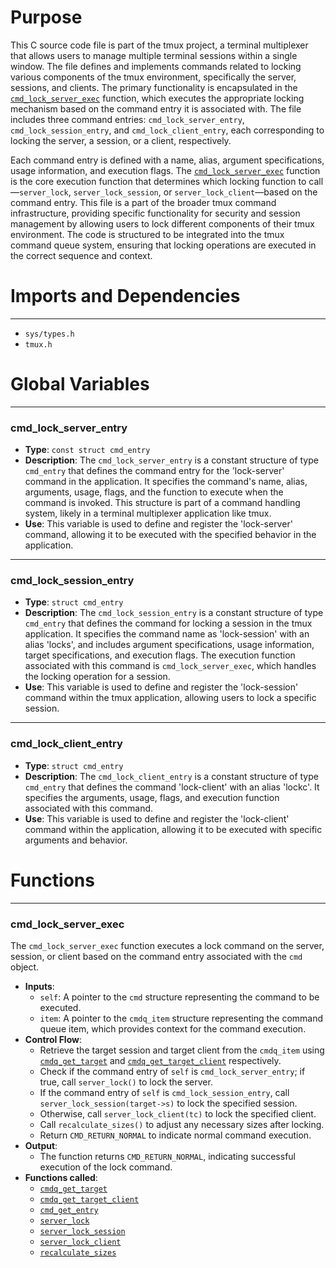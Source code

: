 # Purpose
This C source code file is part of the tmux project, a terminal multiplexer that allows users to manage multiple terminal sessions within a single window. The file defines and implements commands related to locking various components of the tmux environment, specifically the server, sessions, and clients. The primary functionality is encapsulated in the [`cmd_lock_server_exec`](#cmd_lock_server_exec) function, which executes the appropriate locking mechanism based on the command entry it is associated with. The file includes three command entries: `cmd_lock_server_entry`, `cmd_lock_session_entry`, and `cmd_lock_client_entry`, each corresponding to locking the server, a session, or a client, respectively.

Each command entry is defined with a name, alias, argument specifications, usage information, and execution flags. The [`cmd_lock_server_exec`](#cmd_lock_server_exec) function is the core execution function that determines which locking function to call—`server_lock`, `server_lock_session`, or `server_lock_client`—based on the command entry. This file is a part of the broader tmux command infrastructure, providing specific functionality for security and session management by allowing users to lock different components of their tmux environment. The code is structured to be integrated into the tmux command queue system, ensuring that locking operations are executed in the correct sequence and context.
# Imports and Dependencies

---
- `sys/types.h`
- `tmux.h`


# Global Variables

---
### cmd_lock_server_entry
- **Type**: `const struct cmd_entry`
- **Description**: The `cmd_lock_server_entry` is a constant structure of type `cmd_entry` that defines the command entry for the 'lock-server' command in the application. It specifies the command's name, alias, arguments, usage, flags, and the function to execute when the command is invoked. This structure is part of a command handling system, likely in a terminal multiplexer application like tmux.
- **Use**: This variable is used to define and register the 'lock-server' command, allowing it to be executed with the specified behavior in the application.


---
### cmd_lock_session_entry
- **Type**: `struct cmd_entry`
- **Description**: The `cmd_lock_session_entry` is a constant structure of type `cmd_entry` that defines the command for locking a session in the tmux application. It specifies the command name as 'lock-session' with an alias 'locks', and includes argument specifications, usage information, target specifications, and execution flags. The execution function associated with this command is `cmd_lock_server_exec`, which handles the locking operation for a session.
- **Use**: This variable is used to define and register the 'lock-session' command within the tmux application, allowing users to lock a specific session.


---
### cmd_lock_client_entry
- **Type**: `struct cmd_entry`
- **Description**: The `cmd_lock_client_entry` is a constant structure of type `cmd_entry` that defines the command 'lock-client' with an alias 'lockc'. It specifies the arguments, usage, flags, and execution function associated with this command.
- **Use**: This variable is used to define and register the 'lock-client' command within the application, allowing it to be executed with specific arguments and behavior.


# Functions

---
### cmd_lock_server_exec<!-- {{#callable:cmd_lock_server_exec}} -->
The `cmd_lock_server_exec` function executes a lock command on the server, session, or client based on the command entry associated with the `cmd` object.
- **Inputs**:
    - `self`: A pointer to the `cmd` structure representing the command to be executed.
    - `item`: A pointer to the `cmdq_item` structure representing the command queue item, which provides context for the command execution.
- **Control Flow**:
    - Retrieve the target session and target client from the `cmdq_item` using [`cmdq_get_target`](cmd-queue.c.driver.md#cmdq_get_target) and [`cmdq_get_target_client`](cmd-queue.c.driver.md#cmdq_get_target_client) respectively.
    - Check if the command entry of `self` is `cmd_lock_server_entry`; if true, call `server_lock()` to lock the server.
    - If the command entry of `self` is `cmd_lock_session_entry`, call `server_lock_session(target->s)` to lock the specified session.
    - Otherwise, call `server_lock_client(tc)` to lock the specified client.
    - Call `recalculate_sizes()` to adjust any necessary sizes after locking.
    - Return `CMD_RETURN_NORMAL` to indicate normal command execution.
- **Output**:
    - The function returns `CMD_RETURN_NORMAL`, indicating successful execution of the lock command.
- **Functions called**:
    - [`cmdq_get_target`](cmd-queue.c.driver.md#cmdq_get_target)
    - [`cmdq_get_target_client`](cmd-queue.c.driver.md#cmdq_get_target_client)
    - [`cmd_get_entry`](cmd.c.driver.md#cmd_get_entry)
    - [`server_lock`](server-fn.c.driver.md#server_lock)
    - [`server_lock_session`](server-fn.c.driver.md#server_lock_session)
    - [`server_lock_client`](server-fn.c.driver.md#server_lock_client)
    - [`recalculate_sizes`](resize.c.driver.md#recalculate_sizes)



